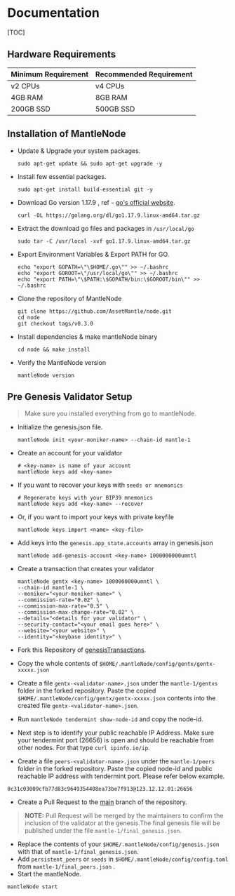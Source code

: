 # Documentation

[TOC]

## Hardware Requirements
| Minimum Requirement | Recommended Requirement |
| ------------------- | ----------------------- |
| v2 CPUs             | v4 CPUs                 |
| 4GB RAM             | 8GB RAM                 |
| 200GB SSD           | 500GB SSD               |

## Installation of MantleNode

- Update & Upgrade your system packages.

  ```shell
  sudo apt-get update && sudo apt-get upgrade -y
  ```

- Install few essential packages.

  ```shell
  sudo apt-get install build-essential git -y
  ```

- Download Go version 1.17.9 , ref - [go's official website](https://go.dev/dl/).

  ```shell
  curl -OL https://golang.org/dl/go1.17.9.linux-amd64.tar.gz
  ```

- Extract the download go files and packages in `/usr/local/go`

  ```shell
  sudo tar -C /usr/local -xvf go1.17.9.linux-amd64.tar.gz
  ```

- Export Environment Variables & Export PATH for GO.

  ```shell
  echo "export GOPATH=\"\$HOME/.go\"" >> ~/.bashrc
  echo "export GOROOT=\"/usr/local/go\"" >> ~/.bashrc
  echo "export PATH=\"\$PATH:\$GOPATH/bin:\$GOROOT/bin\"" >> ~/.bashrc
  ```

- Clone the repository of MantleNode

  ```shell
  git clone https://github.com/AssetMantle/node.git
  cd node
  git checkout tags/v0.3.0
  ```

- Install dependencies & make mantleNode binary

  ```shell
  cd node && make install
  ```

- Verify the MantleNode version

  ```shell
  mantleNode version
  ```

## Pre Genesis Validator Setup

> Make sure you installed everything from go to mantleNode.

- Initialize the genesis.json file.

  ```shell
  mantleNode init <your-moniker-name> --chain-id mantle-1
  ```

- Create an account for your validator

  ```shell
  # <key-name> is name of your account
  mantleNode keys add <key-name>
  ```

- If you want to recover your keys with `seeds or mnemonics`

  ```shell
  # Regenerate keys with your BIP39 mnemonics
  mantleNode keys add <key-name> --recover
  ```

- Or, if you want to import your keys with private keyfile

  ```shell
  mantleNode keys import <name> <key-file>
  ```

- Add keys into the `genesis.app_state.accounts` array in genesis.json

  ```shell
  mantleNode add-genesis-account <key-name> 1000000000umntl
  ```

- Create a transaction that creates your validator

  ```shell
  mantleNode gentx <key-name> 1000000000umntl \
  --chain-id mantle-1 \
  --moniker="<your-moniker-name>" \
  --commission-rate="0.02" \
  --commission-max-rate="0.5" \
  --commission-max-change-rate="0.02" \
  --details="<details for your validator" \
  --security-contact="<your email goes here>" \
  --website="<your website>" \
  --identity="<keybase identity>" \
  ```

- Fork this Repository of [genesisTransactions](https://github.com/AssetMantle/genesisTransactions).

- Copy the whole contents of `$HOME/.mantleNode/config/gentx/gentx-xxxxx.json`

- Create a file `gentx-<validator-name>.json` under the `mantle-1/gentxs` folder in the forked repository. Paste the copied `$HOME/.mantleNode/config/gentx/gentx-xxxxx.json` contents into the created file `gentx-<validator-name>.json`.

- Run `mantleNode tendermint show-node-id` and copy the node-id.

- Next step is to identify your public reachable IP Address. Make sure your tendermint port (26656) is open and should be reachable from other nodes. For that type `curl ipinfo.io/ip`.

- Create a file `peers-<validator-name>.json` under the `mantle-1/peers` folder in the forked repository. Paste the copied node-id and public reachable IP address with tendermint port. Please refer below example.

```shell
0c31c03009cfb77d83c9649354408ea73be7f913@123.12.12.01:26656
```

- Create a Pull Request to the [main](https://github.com/AssetMantle/genesisTransactions) branch of the repository.

> **NOTE:** Pull Request will be merged by the maintainers to confirm the inclusion of the validator at the genesis.The final genesis file will be published under the file `mantle-1/final_genesis.json`.

- Replace the contents of your `$HOME/.mantleNode/config/genesis.json` with that of `mantle-1/final_genesis.json`.
- Add `persistent_peers` or `seeds` in `$HOME/.mantleNode/config/config.toml` from `mantle-1/final_peers.json` .
- Start the mantleNode.

```shell
mantleNode start
```

